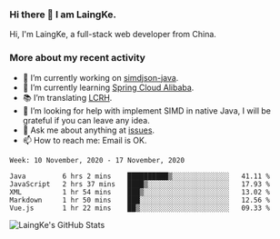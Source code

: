 ### Hi there 👋 I am LaingKe.

Hi, I'm LaingKe, a full-stack web developer from China.

### More about my recent activity

- 🔭 I’m currently working on [simdjson-java](https://github.com/laingke/simdjson-java).
- 🌱 I’m currently learning [Spring Cloud Alibaba](https://github.com/alibaba/spring-cloud-alibaba).
- :books: I’m translating [LCRH](https://github.com/LCTT/LCRH).
- 🤔 I’m looking for help with implement SIMD in native Java, I will be grateful if you can leave any idea.
- 💬 Ask me about anything at [issues](https://github.com/laingke/laingke/issues).
- 📫 How to reach me: Email is OK.

<!--START_SECTION:waka-->
```text
Week: 10 November, 2020 - 17 November, 2020

Java         6 hrs 2 mins    ██████████▒░░░░░░░░░░░░░░   41.11 % 
JavaScript   2 hrs 37 mins   ████▒░░░░░░░░░░░░░░░░░░░░   17.93 % 
XML          1 hr 54 mins    ███▒░░░░░░░░░░░░░░░░░░░░░   13.02 % 
Markdown     1 hr 50 mins    ███░░░░░░░░░░░░░░░░░░░░░░   12.56 % 
Vue.js       1 hr 22 mins    ██▒░░░░░░░░░░░░░░░░░░░░░░   09.33 % 
```
<!--END_SECTION:waka-->

![LaingKe's GitHub Stats](https://github-readme-stats.vercel.app/api?username=laingke&show_icons=true&theme=nightowl&count_private=true)
